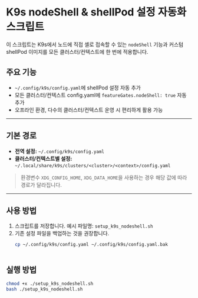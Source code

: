 # K9s nodeShell & shellPod 설정 자동화 스크립트

이 스크립트는 K9s에서 노드에 직접 셸로 접속할 수 있는 `nodeShell` 기능과 커스텀 shellPod 이미지를 모든 클러스터/컨텍스트에 한 번에 적용합니다.

## 주요 기능

- `~/.config/k9s/config.yaml`에 shellPod 설정 자동 추가
- 모든 클러스터/컨텍스트 config.yaml에 `featureGates.nodeShell: true` 자동 추가
- 오프라인 환경, 다수의 클러스터/컨텍스트 운영 시 편리하게 활용 가능

---

## 기본 경로

- **전역 설정:** `~/.config/k9s/config.yaml`
- **클러스터/컨텍스트별 설정:** `~/.local/share/k9s/clusters/<cluster>/<context>/config.yaml`

> 환경변수 `XDG_CONFIG_HOME`, `XDG_DATA_HOME`을 사용하는 경우 해당 값에 따라 경로가 달라집니다.

---

## 사용 방법

1. 스크립트를 저장합니다. 예시 파일명: `setup_k9s_nodeshell.sh`
2. 기존 설정 파일을 백업하는 것을 권장합니다.
   ```bash
   cp ~/.config/k9s/config.yaml ~/.config/k9s/config.yaml.bak



## 실행 방법
```bash
chmod +x ./setup_k9s_nodeshell.sh
bash ./setup_k9s_nodeshell.sh

